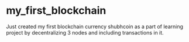 # my_first_blockchain
Just created my first blockchain currency shubhcoin as a part of learning project by decentralizing 3 nodes and including transactions in it.
